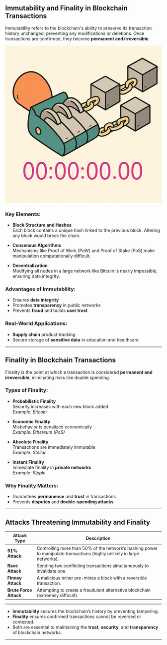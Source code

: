 ## **Immutability and Finality in Blockchain Transactions**

Immutability refers to the blockchain's ability to preserve its transaction history unchanged, preventing any modifications or deletions. Once transactions are confirmed, they become **permanent and irreversible**.

![i](https://raw.githubusercontent.com/AppsDevsLeon/Revista_blockchain/refs/heads/main/Day31/images/ChatGPT%20Image%2028%20mar%202025%2C%2014_45_23.png)

###  Key Elements:

- **Block Structure and Hashes**  
  Each block contains a unique hash linked to the previous block. Altering any block would break the chain.

- **Consensus Algorithms**  
  Mechanisms like Proof of Work (PoW) and Proof of Stake (PoS) make manipulation computationally difficult.

- **Decentralization**  
  Modifying all nodes in a large network like Bitcoin is nearly impossible, ensuring data integrity.

###  Advantages of Immutability:

- Ensures **data integrity**  
- Promotes **transparency** in public networks  
- Prevents **fraud** and builds **user trust**

###  Real-World Applications:

- **Supply chain** product tracking  
- Secure storage of **sensitive data** in education and healthcare

---

## **Finality in Blockchain Transactions**

Finality is the point at which a transaction is considered **permanent and irreversible**, eliminating risks like double spending.

### Types of Finality:

- **Probabilistic Finality**  
  Security increases with each new block added  
  _Example: Bitcoin_

- **Economic Finality**  
  Misbehavior is penalized economically  
  _Example: Ethereum (PoS)_

- **Absolute Finality**  
  Transactions are immediately immutable  
  _Example: Stellar_

- **Instant Finality**  
  Immediate finality in **private networks**  
  _Example: Ripple_

### Why Finality Matters:

- Guarantees **permanence** and **trust** in transactions  
- Prevents **disputes** and **double-spending attacks**

---

## **Attacks Threatening Immutability and Finality**

| Attack Type         | Description |
|---------------------|-------------|
| **51% Attack**      | Controlling more than 50% of the network’s hashing power to manipulate transactions (highly unlikely in large networks). |
| **Race Attack**     | Sending two conflicting transactions simultaneously to invalidate one. |
| **Finney Attack**   | A malicious miner pre-mines a block with a reversible transaction. |
| **Brute Force Attack** | Attempting to create a fraudulent alternative blockchain (extremely difficult). |

---


- **Immutability** secures the blockchain’s history by preventing tampering.
- **Finality** ensures confirmed transactions cannot be reversed or contested.
- Both are essential to maintaining the **trust**, **security**, and **transparency** of blockchain networks.

---

